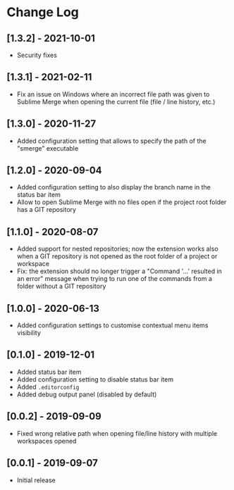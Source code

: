# Change Log

## [1.3.2] - 2021-10-01
- Security fixes

## [1.3.1] - 2021-02-11
- Fix an issue on Windows where an incorrect file path was given to Sublime Merge
when opening the current file (file / line history, etc.)

## [1.3.0] - 2020-11-27
- Added configuration setting that allows to specify the path of the "smerge" executable

## [1.2.0] - 2020-09-04
- Added configuration setting to also display the branch name in the status bar item
- Allow to open Sublime Merge with no files open if the project root folder has a GIT repository

## [1.1.0] - 2020-08-07

- Added support for nested repositories; now the extension works also when a GIT repository
is not opened as the root folder of a project or workspace
- Fix: the extension should no longer trigger a "Command '...' resulted in an error" message
when trying to run one of the commands from a folder without a GIT repository

## [1.0.0] - 2020-06-13

- Added configuration settings to customise contextual menu items visibility

## [0.1.0] - 2019-12-01

- Added status bar item
- Added configuration setting to disable status bar item
- Added `.editorconfig`
- Added debug output panel (disabled by default)

## [0.0.2] - 2019-09-09

- Fixed wrong relative path when opening file/line history with multiple workspaces opened

## [0.0.1] - 2019-09-07

- Initial release
